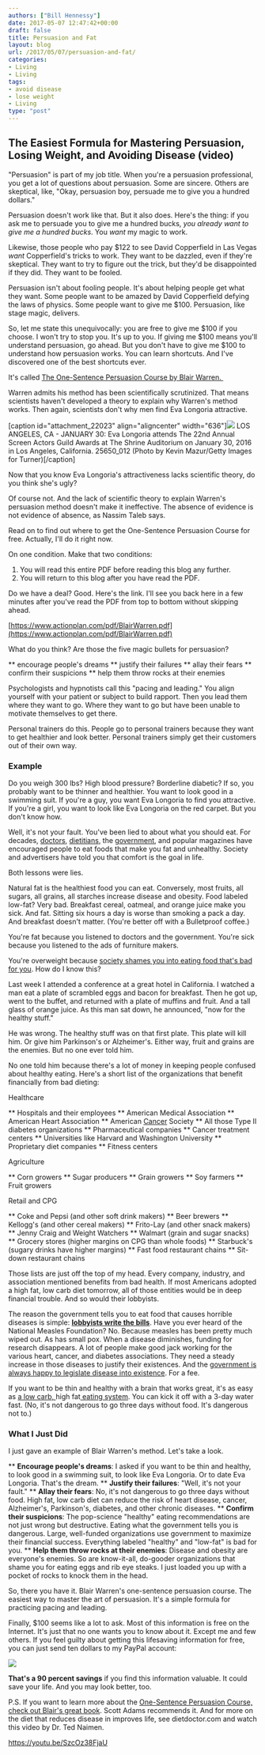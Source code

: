```yaml
---
authors: ["Bill Hennessy"]
date: 2017-05-07 12:47:42+00:00
draft: false
title: Persuasion and Fat
layout: blog
url: /2017/05/07/persuasion-and-fat/
categories:
- Living
- Living
tags:
- avoid disease
- lose weight
- Living
type: "post"
---
```






## The Easiest Formula for Mastering Persuasion, Losing Weight, and Avoiding Disease (video)



"Persuasion" is part of my job title. When you're a persuasion professional, you get a lot of questions about persuasion. Some are sincere. Others are skeptical, like, "Okay, persuasion boy, persuade me to give you a hundred dollars."

Persuasion doesn't work like that. But it also does. Here's the thing: if you ask me to persuade you to give me a hundred bucks, _you already want to give me a hundred bucks_. You _want_ my magic to work.

Likewise, those people who pay $122 to see David Copperfield in Las Vegas _want_ Copperfield's tricks to work. They want to be dazzled, even if they're skeptical. They want to try to figure out the trick, but they'd be disappointed if they did. They want to be fooled.

Persuasion isn't about fooling people. It's about helping people get what they want. Some people want to be amazed by David Copperfield defying the laws of physics. Some people want to give me $100. Persuasion, like stage magic, delivers.

So, let me state this unequivocally: you are free to give me $100 if you choose. I won't try to stop you. It's up to you. If giving me $100 means you'll understand persuasion, go ahead. But you don't have to give me $100 to understand how persuasion works. You can learn shortcuts. And I've discovered one of the best shortcuts ever.

It's called [The One-Sentence Persuasion Course by Blair Warren. ](https://www.actionplan.com/pdf/BlairWarren.pdf)

Warren admits his method has been scientifically scrutinized. That means scientists haven't developed a theory to explain why Warren's method works. Then again, scientists don't why men find Eva Longoria attractive.

[caption id="attachment_22023" align="aligncenter" width="636"]![](https://hennessysview.com/wp-content/uploads/2017/05/30BCD0F600000578-0-image-a-80_1454198706891.jpg)
LOS ANGELES, CA - JANUARY 30: Eva Longoria attends The 22nd Annual Screen Actors Guild Awards at The Shrine Auditorium on January 30, 2016 in Los Angeles, California. 25650_012 (Photo by Kevin Mazur/Getty Images for Turner)[/caption]

Now that you know Eva Longoria's attractiveness lacks scientific theory, do you think she's ugly?

Of course not. And the lack of scientific theory to explain Warren's persuasion method doesn't make it ineffective. The absence of evidence is not evidence of absence, as Nassim Taleb says.

Read on to find out where to get the One-Sentence Persuasion Course for free. Actually, I'll do it right now.

On one condition. Make that two conditions:




  1. You will read this entire PDF before reading this blog any further.
  2. You will return to this blog after you have read the PDF.




Do we have a deal? Good. Here's the link. I'll see you back here in a few minutes after you've read the PDF from top to bottom without skipping ahead.

[https://www.actionplan.com/pdf/BlairWarren.pdf](https://www.actionplan.com/pdf/BlairWarren.pdf)

What do you think? Are those the five magic bullets for persuasion?




** encourage people's dreams
** justify their failures
** allay their fears
** confirm their suspicions
** help them throw rocks at their enemies


Psychologists and hypnotists call this "pacing and leading." You align yourself with your patient or subject to build rapport. Then you lead them where they want to go. Where they want to go but have been unable to motivate themselves to get there.

Personal trainers do this. People go to personal trainers because they want to get healthier and look better. Personal trainers simply get their customers out of their own way.



### Example



Do you weigh 300 lbs? High blood pressure? Borderline diabetic? If so, you probably want to be thinner and healthier. You want to look good in a swimming suit. If you're a guy, you want Eva Longoria to find you attractive. If you're a girl, you want to look like Eva Longoria on the red carpet. But you don't know how.

Well, it's not your fault. You've been lied to about what you should eat. For decades, [doctors](https://hennessysview.com/2017/02/05/why-are-you-letting-your-doctor-kill-you/), [dietitians](https://hennessysview.com/2017/02/05/why-are-you-letting-your-doctor-kill-you/), the [government](https://hennessysview.com/?s=diet), and popular magazines have encouraged people to eat foods that make you fat and unhealthy. Society and advertisers have told you that comfort is the goal in life.

Both lessons were lies.

Natural fat is the healthiest food you can eat. Conversely, most fruits, all sugars, all grains, all starches increase disease and obesity. Food labeled low-fat? Very bad. Breakfast cereal, oatmeal, and orange juice make you sick. And fat. Sitting six hours a day is worse than smoking a pack a day. And breakfast doesn't matter. (You're better off with a Bulletproof coffee.)

You're fat because you listened to doctors and the government. You're sick because you listened to the ads of furniture makers.

You're overweight because [society shames you into eating food that's bad for you](https://www.burnfatnotsugar.com/diet-2.0-explained.html). How do I know this?

Last week I attended a conference at a great hotel in California. I watched a man eat a plate of scrambled eggs and bacon for breakfast. Then he got up, went to the buffet, and returned with a plate of muffins and fruit. And a tall glass of orange juice. As this man sat down, he announced, "now for the healthy stuff."

He was wrong. The healthy stuff was on that first plate. This plate will kill him. Or give him Parkinson's or Alzheimer's. Either way, fruit and grains are the enemies. But no one ever told him.

No one told him because there's a lot of money in keeping people confused about healthy eating. Here's a short list of the organizations that benefit financially from bad dieting:

Healthcare




** Hospitals and their employees
** American Medical Association
** American Heart Association
** American [Cancer](https://thequantifiedbody.net/water-fasts-as-a-potential-tactic-to-beat-cancer/) Society
** All those Type II diabetes organizations
** Pharmaceutical companies
** Cancer treatment centers
** Universities like Harvard and Washington University
** Proprietary diet companies
** Fitness centers


Agriculture


** Corn growers
** Sugar producers
** Grain growers
** Soy farmers
** Fruit growers


Retail and CPG


** Coke and Pepsi (and other soft drink makers)
** Beer brewers
** Kellogg's (and other cereal makers)
** Frito-Lay (and other snack makers)
** Jenny Craig and Weight Watchers
** Walmart (grain and sugar snacks)
** Grocery stores (higher margins on CPG than whole foods)
** Starbuck's (sugary drinks have higher margins)
** Fast food restaurant chains
** Sit-down restaurant chains


Those lists are just off the top of my head. Every company, industry, and association mentioned benefits from bad health. If most Americans adopted a high fat, low carb diet tomorrow, all of those entities would be in deep financial trouble. And so would their lobbyists.

The reason the government tells you to eat food that causes horrible diseases is simple: [**lobbyists write the bills**](https://hennessysview.com/2017/02/08/government-diet-makes-you-fat-and-kills-you/). Have you ever heard of the National Measles Foundation? No. Because measles has been pretty much wiped out. As has small pox. When a disease diminishes, funding for research disappears. A lot of people make good jack working for the various heart, cancer, and diabetes associations. They need a steady increase in those diseases to justify their existences. And the [government is always happy to legislate disease into existence](https://www.theguardian.com/society/2016/may/22/official-advice-to-eat-low-fat-diet-is-wrong-says-health-charity). For a fee.

If you want to be thin and healthy with a brain that works great, it's as easy as [a low carb, ](https://www.burnfatnotsugar.com/diet-2.0-explained.html)high fat[ eating system](https://www.burnfatnotsugar.com/diet-2.0-explained.html). You can kick it off with a 3-day water fast. (No, it's not dangerous to go three days without food. It's dangerous not to.)



### What I Just Did



I just gave an example of Blair Warren's method. Let's take a look.




** **Encourage people's dreams**: I asked if you want to be thin and healthy, to look good in a swimming suit, to look like Eva Longoria. Or to date Eva Longoria. That's the dream.
** **Justify their failures**: "Well, it's not your fault."
** **Allay their fears**: No, it's not dangerous to go three days without food. High fat, low carb diet can reduce the risk of heart disease, cancer, Alzheimer's, Parkinson's, diabetes, and other chronic diseases.
** **Confirm their suspicions**: The pop-science "healthy" eating recommendations are not just wrong but destructive. Eating what the government tells you is dangerous. Large, well-funded organizations use government to maximize their financial success. Everything labeled "healthy" and "low-fat" is bad for you.
** **Help them throw rocks at their enemies**: Disease and obesity are everyone's enemies. So are know-it-all, do-gooder organizations that shame you for eating eggs and rib eye steaks. I just loaded you up with a pocket of rocks to knock them in the head.


So, there you have it. Blair Warren's one-sentence persuasion course. The easiest way to master the art of persuasion. It's a simple formula for practicing pacing and leading.

Finally, $100 seems like a lot to ask. Most of this information is free on the Internet. It's just that no one wants you to know about it. Except me and few others. If you feel guilty about getting this lifesaving information for free, you can just send ten dollars to my PayPal account:



![](https://www.paypalobjects.com/en_US/i/scr/pixel.gif)


**That's a 90 percent savings** if you find this information valuable. It could save your life. And you may look better, too.

P.S. If you want to learn more about the [One-Sentence Persuasion Course, check out Blair's great book](https://amzn.to/2p9CQMY). Scott Adams recommends it. And for more on the diet that reduces disease in improves life, see dietdoctor.com and watch this video by Dr. Ted Naimen.

https://youtu.be/SzcOz38FjaU


